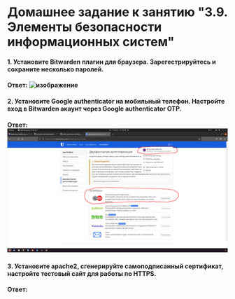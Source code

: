 # Домашнее задание к занятию "3.9. Элементы безопасности информационных систем"
#### 1. Установите Bitwarden плагин для браузера. Зарегестрируйтесь и сохраните несколько паролей.
#### Ответ: ![изображение](https://github.com/Daemon-Angel/devops-netology/blob/main/Home.Work%D0%97.9%20Security/Bitwarden%20Plugin.png)
#### 2. Установите Google authenticator на мобильный телефон. Настройте вход в Bitwarden акаунт через Google authenticator OTP.
#### Ответ: ![изображение](https://github.com/Daemon-Angel/devops-netology/blob/main/Home.Work%D0%97.9%20Security/2-%D1%85%20%D1%8D%D1%82%D0%B0%D0%BF%D0%BD%D1%8B%D0%B9.png)
#### 3. Установите apache2, сгенерируйте самоподписанный сертификат, настройте тестовый сайт для работы по HTTPS.
#### Ответ:
